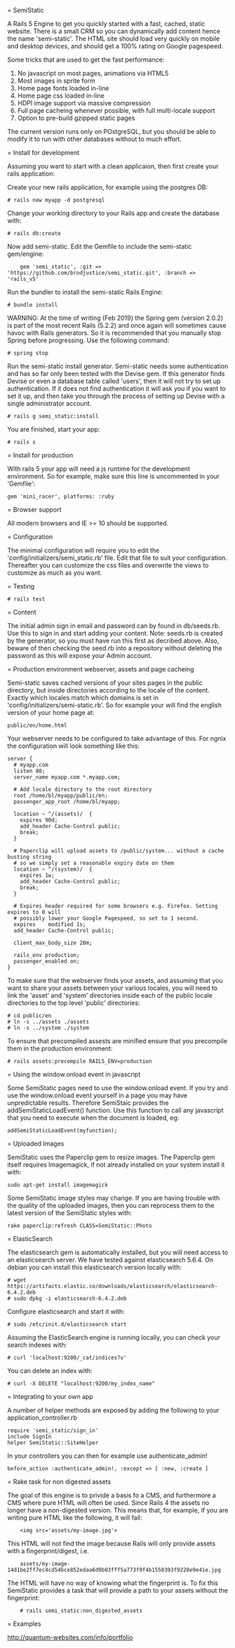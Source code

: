 = SemiStatic

A Rails 5 Engine to get you quickly started with a fast, cached, static website. There is a small CRM so
you can dynamically add content hence the name 'semi-static'. The HTML site should load very quickly on
mobile and desktop devices, and should get a 100% rating on Google pagespeed.

Some tricks that are used to get the fast performance:

1. No javascript on most pages, animations via HTML5
2. Most images in sprite form
3. Home page fonts loaded in-line
4. Home page css loaded in-line
5. HDPI image support via massive compression
6. Full page cacheing whenever possible, with full multi-locale support
7. Option to pre-build gzipped static pages

The current version runs only on POstgreSQL, but you should be able to modify it to run with other databases
without to much effort.

= Install for development

Assuming you want to start with a clean applicaion, then first create your rails application:

Create your new rails application, for example using the postgres DB:

	# rails new myapp -d postgresql

Change your working directory to your Rails app and create the database with:

	# rails db:create

Now add semi-static. Edit the Gemfile to include the semi-static gem/engine:

        gem 'semi_static', :git => 'https://github.com/brodjustice/semi_static.git', :branch => 'rails_v5'

Run the bundler to install the semi-static Rails Engine:

	# bundle install

WARNING: At the time of writing (Feb 2019) the Spring gem (version 2.0.2) is part of the most recent Rails (5.2.2) and once again will sometimes cause havoc with Rails generators. So it is recommended that you manually stop Spring before progressing. Use the following command:

	# spring stop

Run the semi-static install generator. Semi-static needs some authentication and has so far only been tested with the Devise gem. If this generator finds Devise or even a database table called 'users', then it will not try to set up authentication. If it does not find authentication it will ask you if you want to set it up, and then take you through the process of setting up Devise with a single administrator account.

	# rails g semi_static:install

You are finished, start your app:

	# rails s

= Install for production

With rails 5 your app will need a js runtime for the development environment. So for example, make sure this line is uncommented in your 'Gemfile':

	gem 'mini_racer', platforms: :ruby

= Browser support

All modern browsers and IE >= 10 should be supported.

= Configuration

The minimal configuration will require you to edit the 'config/initializers/semi_static.rb' file. Edit that file to
suit your configuration. Thereafter you can customize the css files and overwrite the views to customize as much as
you want.

= Testing

	# rails test

= Content

The initial admin sign in email and password can by found in db/seeds.rb. Use this to sign in and start adding your content.
Note: seeds.rb is created by the generator, so you must have run this first as decribed above. Also, beware of then checking the seed.rb into a repository without deleting the password as this will expose your Admin account.

= Production environment webserver, assets and page cacheing

Semi-static saves cached versions of your sites pages in the public directory, but inside directories according to the locale
of the content. Exactly which locales match which domains is set in 'config/initializers/semi-static.rb'. So for example your
will find the english version of your home page at:

    public/en/home.html

Your webserver needs to be configured to take advantage of this. For ngnix the configuration will look something like this:

    server {
      # myapp.com
      listen 80;
      server_name myapp.com *.myapp.com;

      # Add locale directory to the root directory
      root /home/bl/myapp/public/en;
      passenger_app_root /home/bl/myapp;

      location ~ ^/(assets)/  {
        expires 90d;
        add_header Cache-Control public;
        break;
      }

      # Paperclip will upload assets to /public/system... without a cache busting string
      # so we simply set a reasonable expiry date on them
      location ~ ^/(system)/  {
        expires 1w;
        add_header Cache-Control public;
        break;
      }

      # Expires header required for some browsers e.g. Firefox. Setting expires to 0 will
      # possibly lower your Google Pagespeed, so set to 1 second.
      expires    modified 1s;
      add_header Cache-Control public;

      client_max_body_size 20m;

      rails_env production;
      passenger_enabled on;
    }

To make sure that the webserver finds your assets, and assuming that you want to share your assets between your various locales, you will
need to link the 'asset' and 'system' directories inside each of the public locale directories to the top level 'public' directories:

    # cd public/en
    # ln -s ../assets ./assets
    # ln -s ../system ./system

To ensure that precompiled assests are minified ensure that you precompile them in the production environment:

    # rails assets:precompile RAILS_ENV=production

= Using the window.onload event in javascript

Some SemiStatic pages need to use the window.onload event. If you try and use the window.onload event yourself in a page you may have unpredictable
results. Therefore SemiStaic provides the addSemiStaticLoadEvent() function. Use this function to call any javascript that you need to execute
when the document is loaded, eg:

    addSemiStaticLoadEvent(myfunction);

= Uploaded Images

SemiStatic uses the Paperclip gem to resize images. The Paperclip gem itself requires Imagemagick, if not already installed on your system install it with:

    sudo apt-get install imagemagick

Some SemiStatic image styles may change. If you are having trouble with the quality of the uploaded images, then you can reprocess them to the latest version of the SemiStatic styles with:

    rake paperclip:refresh CLASS=SemiStatic::Photo

= ElasticSearch

The elasticsearch gem is automatically installed, but you will need access to an elasticsearch server. We have tested against elasticsearch 5.6.4. On debian you can install this elasticsearch version locally with:

```
# wget https://artifacts.elastic.co/downloads/elasticsearch/elasticsearch-6.4.2.deb
# sudo dpkg -i elasticsearch-6.4.2.deb
```

Configure elasticsearch and start it with:

```
# sudo /etc/init.d/elasticsearch start
```

Assuming the ElasticSearch engine is running locally, you can check your search indexes with:

```
# curl 'localhost:9200/_cat/indices?v'
```

You can delete an index with:

```
# curl -X DELETE "localhost:9200/my_index_name"
```

= Integrating to your own app

A number of helper methods are  exposed by adding the following to your application_controller.rb
    
    require 'semi_static/sign_in'
    include SignIn
    helper SemiStatic::SiteHelper

In your controllers you can then for example use authenticate_admin!

    before_action :authenticate_admin!, :except => [ :new, :create ]

= Rake task for non digested assets

The goal of this engine is to privide a basis fo a CMS, and furthermore a CMS where pure HTML will often be used. Since Rails 4 the assets
no longer have a non-digested version. This means that, for example, if you are writing pure HTML like the following, it will fail:

        <img src='assets/my-image.jpg'>

This HTML will not find the image because Rails will only provide assets with a fingerprint/digest, i.e.

        assets/my-image-14d1be2ff7ec4cd54bce852edaa6d9b03fff5a773f9f4b1550393f9228e9e41e.jpg

The HTML will have no way of knowing what the fingerprint is. To fix this SemiStatic provides a task that will provide a path to your assets without the fingerprint:

        # rails semi_static:non_digested_assets

= Examples

http://quantum-websites.com/info/portfolio
